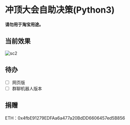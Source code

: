 # 冲顶大会自助决策(Python3)

**请勿用于淘宝用途。**

## 当前效果
![sc2](https://raw.githubusercontent.com/se4/cddh/master/screenshot/screenshot2.png)

## 待办

- [ ] 网页版
- [ ] 群聊机器人版本

## 捐赠
ETH：0x4fbE91279EDFAa6a477a20BdDD6606457ed5B856